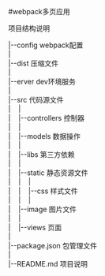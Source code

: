 #webpack多页应用

项目结构说明

|--config     webpack配置 <br/>
|<br/>
|--dist       压缩文件 <br/>
|<br/>
|--erver      dev环境服务 <br/>
|<br/>
|--src        代码源文件 <br/>
|&nbsp;&nbsp;&nbsp;&nbsp;|<br/>
|&nbsp;&nbsp;&nbsp;&nbsp;|--controllers     控制器 <br/>
|&nbsp;&nbsp;&nbsp;&nbsp;|<br/>
|&nbsp;&nbsp;&nbsp;&nbsp;|--models          数据操作 <br/>
|&nbsp;&nbsp;&nbsp;&nbsp;|<br/>
|&nbsp;&nbsp;&nbsp;&nbsp;|--libs            第三方依赖 <br/>
|&nbsp;&nbsp;&nbsp;&nbsp;|<br/>
|&nbsp;&nbsp;&nbsp;&nbsp;|--static          静态资源文件 <br/>
|&nbsp;&nbsp;&nbsp;&nbsp;|&nbsp;&nbsp;&nbsp;&nbsp;|<br/>
|&nbsp;&nbsp;&nbsp;&nbsp;|&nbsp;&nbsp;&nbsp;&nbsp;|--css         样式文件 <br/>
|&nbsp;&nbsp;&nbsp;&nbsp;|&nbsp;&nbsp;&nbsp;&nbsp;|<br/>
|&nbsp;&nbsp;&nbsp;&nbsp;|--image       图片文件 <br/>
|&nbsp;&nbsp;&nbsp;&nbsp;| <br/>
|&nbsp;&nbsp;&nbsp;&nbsp;|--views     页面<br/>
|  
|--package.json  包管理文件 <br/>
|<br/>
|--README.md     项目说明
